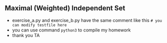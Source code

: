 ## Maximal (Weighted) Independent Set
   
  - exercise_a.py and exercise_b.py have the same comment like this `# you can modify testfile here`                       
  - you can use command `python3` to compile my homework
  - thank you TA
